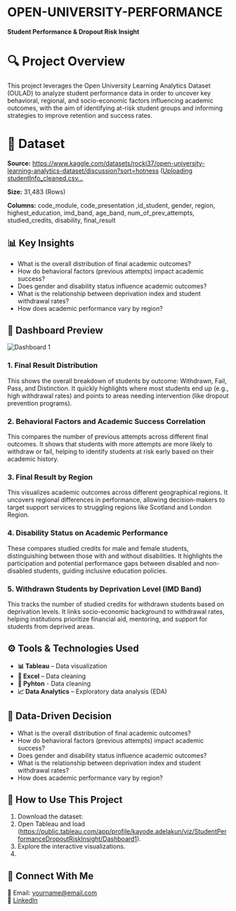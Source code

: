 # OPEN-UNIVERSITY-PERFORMANCE #
**Student Performance &amp; Dropout Risk Insight** 

# 🔍 Project Overview
This project leverages the Open University Learning Analytics Dataset (OULAD) to analyze student performance data in order to uncover key behavioral, regional, and socio-economic factors influencing academic outcomes, with the aim of identifying at-risk student groups and informing strategies to improve retention and success rates. 

# 📂 Dataset
**Source:** https://www.kaggle.com/datasets/rocki37/open-university-learning-analytics-dataset/discussion?sort=hotness ([Uploading studentInfo_cleaned.csv…]()

**Size:** 31,483 (Rows)

**Columns:** code_module, code_presentation	,id_student,	gender, region, highest_education, imd_band, age_band, num_of_prev_attempts, studied_credits, disability, final_result


## **📊 Key Insights**
- What is the overall distribution of final academic outcomes?
- How do behavioral factors (previous attempts) impact academic success?
- Does gender and disability status influence academic outcomes?
- What is the relationship between deprivation index and student withdrawal rates?
- How does academic performance vary by region?

## **📸 Dashboard Preview**
![Dashboard 1](https://github.com/user-attachments/assets/b6d81179-6d78-4d05-9a93-cf835a9d68f7)

### **1.  Final Result Distribution**
This shows the overall breakdown of students by outcome: Withdrawn, Fail, Pass, and Distinction.
It quickly highlights where most students end up (e.g., high withdrawal rates) and points to areas needing intervention (like dropout prevention programs).
### 2. **Behavioral Factors and Academic Success Correlation**
This compares the number of previous attempts across different final outcomes.
It shows that students with more attempts are more likely to withdraw or fail, helping to identify students at risk early based on their academic history.
### 3. **Final Result by Region**
This visualizes academic outcomes across different geographical regions.
It uncovers regional differences in performance, allowing decision-makers to target support services to struggling regions like Scotland and London Region.
### 4. **Disability Status on Academic Performance**
These compares studied credits for male and female students, distinguishing between those with and without disabilities.
It highlights the participation and potential performance gaps between disabled and non-disabled students, guiding inclusive education policies.
### 5. **Withdrawn Students by Deprivation Level (IMD Band)**
This tracks the number of studied credits for withdrawn students based on deprivation levels.
It links socio-economic background to withdrawal rates, helping institutions prioritize financial aid, mentoring, and support for students from deprived areas.
## **⚙️ Tools & Technologies Used**
- **📊 Tableau** – Data visualization  
- **📝 Excel** – Data cleaning
- **🐍 Pyhton** - Data cleaning
- **📈 Data Analytics** – Exploratory data analysis  (EDA)
## **📢 Data-Driven Decision**
- What is the overall distribution of final academic outcomes?
- How do behavioral factors (previous attempts) impact academic success?
- Does gender and disability status influence academic outcomes?
- What is the relationship between deprivation index and student withdrawal rates?
- How does academic performance vary by region?

## **📂 How to Use This Project**
1. Download the dataset: 
2. Open Tableau and load (https://public.tableau.com/app/profile/kayode.adelakun/viz/StudentPerformanceDropoutRiskInsight/Dashboard1). 
3. Explore the interactive visualizations.
4.   
## **📩 Connect With Me**
📧 Email: yourname@email.com  
🔗 [LinkedIn](https://linkedin.com/in/yourname)  
